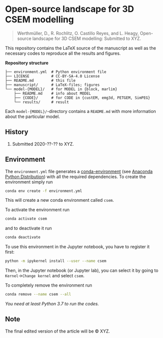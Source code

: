 # Open-source landscape for 3D CSEM modelling

> Werthmüller, D., R. Rochlitz, O. Castillo Reyes, and L. Heagy,
> Open-source landscape for 3D CSEM modelling: Submitted to XYZ.


This repository contains the LaTeX source of the manuscript as well as the
necessary codes to reproduce all the results and figures.

**Repository structure**

    ├── environment.yml  # Python environment file
    ├── LICENSE          # CC-BY-SA-4.0 License
    ├── README.md        # this file
    ├── manuscript/      # LaTeX-files; figures
    └── model-{MODEL}/   # for MODEL in {block, marlim}
        ├── README.md    # info about MODEL
        ├── {CODE}/      # for CODE in {custEM, emg3d, PETGEM, SimPEG}
        └── results/     # result

Each `model-{MODEL}/`-directory contains a `README.md` with more information
about the particular model.


## History

1. Submitted 2020-??-?? to XYZ.


## Environment

The `environment.yml` file generates a
[conda-environment](https://docs.conda.io/projects/conda/en/latest/user-guide/concepts/environments.html)
(see [Anaconda Python Distribution](https://www.anaconda.com/distribution))
with all the required dependencies. To create the environment simply run

```bash
conda env create -f environment.yml
```
This will create a new conda environment called `csem`.

To activate the environment run
```bash
conda activate csem
```
and to deactivate it run
```bash
conda deactivate
```

To use this environment in the Jupyter notebook, you have to register it first:
```bash
python -m ipykernel install --user --name csem
```
Then, in the Jupyter notebook (or Jupyter lab), you can select it by going to
`Kernel`->`Change kernel` and select `csem`.

To completely remove the environment run
```bash
conda remove --name csem --all
```

_You need at least Python 3.7 to run the codes._


## Note

The final edited version of the article will be &copy; XYZ.

